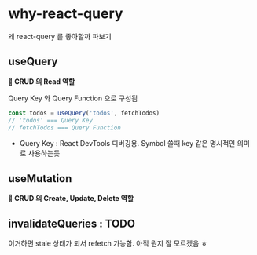 # why-react-query
왜 react-query 를 좋아할까 파보기

## useQuery

**📌 CRUD 의 Read 역할**

Query Key 와 Query Function 으로 구성됨

```ts
const todos = useQuery('todos', fetchTodos) 
// 'todos' === Query Key
// fetchTodos === Query Function
```

* Query Key : React DevTools 디버깅용. Symbol 쓸때 key 같은 명시적인 의미로 사용하는듯

## useMutation

**📌 CRUD 의 Create, Update, Delete 역할**

## invalidateQueries : TODO

이거하면 stale 상태가 되서 refetch 가능함. 아직 뭔지 잘 모르겠음 ㅎ
